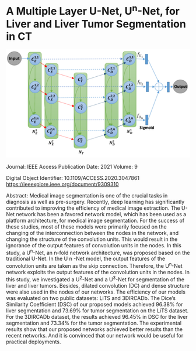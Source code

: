 # A Multiple Layer U-Net, U<sup>n</sup>-Net, for Liver and Liver Tumor Segmentation in CT
![](/images/fig4.png)


Journal: IEEE Access
Publication Date: 2021
Volume: 9

Digital Object Identifier: 10.1109/ACCESS.2020.3047861
https://ieeexplore.ieee.org/document/9309310


Abstract:
Medical image segmentation is one of the crucial tasks in diagnosis as well as pre-surgery. Recently, deep learning has significantly contributed to improving the efficiency of medical image extraction. The U-Net network has been a favored network model, which has been used as a platform architecture, for medical image segmentation. For the success of these studies, most of these models were primarily focused on the changing of the interconnection between the nodes in the network, and changing the structure of the convolution units. This would result in the ignorance of the output features of convolution units in the nodes. In this study, a U<sup>n</sup>-Net, an n-fold network architecture, was proposed based on the traditional U-Net. In the U n -Net model, the output features of the convolution units are taken as the skip connection. Therefore, the U<sup>n</sup>-Net network exploits the output features of the convolution units in the nodes. In this study, we investigated a U<sup>2</sup>-Net and a U<sup>3</sup>-Net for segmentation of the liver and liver tumors. Besides, dilated convolution (DC) and dense structure were also used in the nodes of our networks. The efficiency of our models was evaluated on two public datasets: LiTS and 3DIRCADb. The Dice’s Similarity Coefficient (DSC) of our proposed models achieved 96.38% for liver segmentation and 73.69% for tumor segmentation on the LiTS dataset. For the 3DIRCADb dataset, the results achieved 96.45% in DSC for the liver segmentation and 73.34% for the tumor segmentation. The experimental results show that our proposed networks achieved better results than the recent networks. And it is convinced that our network would be useful for practical deployments.
